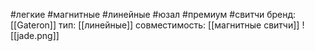 #легкие #магнитные #линейные #юзал #премиум #свитчи
бренд: [[Gateron]]
тип: [[линейные]]
совместимость: [[магнитные свитчи]]
![[jade.png]]